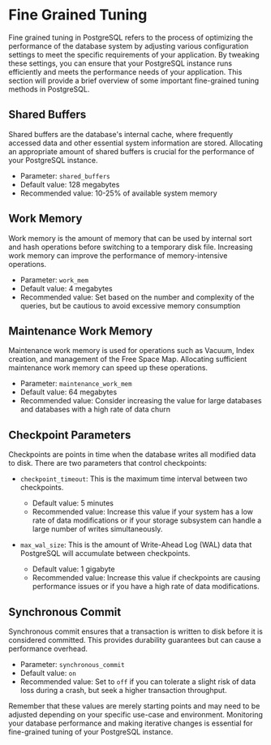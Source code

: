 # Fine Grained Tuning

Fine grained tuning in PostgreSQL refers to the process of optimizing the performance of the database system by adjusting various configuration settings to meet the specific requirements of your application. By tweaking these settings, you can ensure that your PostgreSQL instance runs efficiently and meets the performance needs of your application. This section will provide a brief overview of some important fine-grained tuning methods in PostgreSQL.

## Shared Buffers

Shared buffers are the database's internal cache, where frequently accessed data and other essential system information are stored. Allocating an appropriate amount of shared buffers is crucial for the performance of your PostgreSQL instance.

- Parameter: `shared_buffers`
- Default value: 128 megabytes
- Recommended value: 10-25% of available system memory

## Work Memory

Work memory is the amount of memory that can be used by internal sort and hash operations before switching to a temporary disk file. Increasing work memory can improve the performance of memory-intensive operations.

- Parameter: `work_mem`
- Default value: 4 megabytes
- Recommended value: Set based on the number and complexity of the queries, but be cautious to avoid excessive memory consumption

## Maintenance Work Memory

Maintenance work memory is used for operations such as Vacuum, Index creation, and management of the Free Space Map. Allocating sufficient maintenance work memory can speed up these operations.

- Parameter: `maintenance_work_mem`
- Default value: 64 megabytes
- Recommended value: Consider increasing the value for large databases and databases with a high rate of data churn

## Checkpoint Parameters

Checkpoints are points in time when the database writes all modified data to disk. There are two parameters that control checkpoints:

- `checkpoint_timeout`: This is the maximum time interval between two checkpoints.
   
   - Default value: 5 minutes
   - Recommended value: Increase this value if your system has a low rate of data modifications or if your storage subsystem can handle a large number of writes simultaneously.

- `max_wal_size`: This is the amount of Write-Ahead Log (WAL) data that PostgreSQL will accumulate between checkpoints.
   
   - Default value: 1 gigabyte
   - Recommended value: Increase this value if checkpoints are causing performance issues or if you have a high rate of data modifications.

## Synchronous Commit

Synchronous commit ensures that a transaction is written to disk before it is considered committed. This provides durability guarantees but can cause a performance overhead.

- Parameter: `synchronous_commit`
- Default value: `on`
- Recommended value: Set to `off` if you can tolerate a slight risk of data loss during a crash, but seek a higher transaction throughput.

Remember that these values are merely starting points and may need to be adjusted depending on your specific use-case and environment. Monitoring your database performance and making iterative changes is essential for fine-grained tuning of your PostgreSQL instance.
